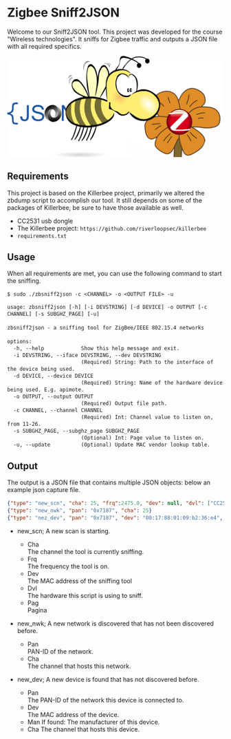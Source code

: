 # Zigbee Sniff2JSON
Welcome to our Sniff2JSON tool. This project was developed for the course "Wireless technologies". It sniffs for Zigbee traffic and outputs a JSON file with all required specifics.

![logo](./logo.png)


## Requirements

This project is based on the Killerbee project, primarily we altered the zbdump script to accomplish our tool. It still depends on some of the packages of Killerbee, be sure to have those available as well.

- CC2531 usb dongle
- The Killerbee project: `https://github.com/riverloopsec/killerbee`
- `requirements.txt`


## Usage

When all requirements are met, you can use the following command to start the sniffing.

```shell
$ sudo ./zbsniff2json -c <CHANNEL> -o <OUTPUT FILE> -u
```

```
usage: zbsniff2json [-h] [-i DEVSTRING] [-d DEVICE] -o OUTPUT [-c CHANNEL] [-s SUBGHZ_PAGE] [-u]

zbsniff2json - a sniffing tool for ZigBee/IEEE 802.15.4 networks

options:
  -h, --help            Show this help message and exit.
  -i DEVSTRING, --iface DEVSTRING, --dev DEVSTRING
                        (Required) String: Path to the interface of the device being used.
  -d DEVICE, --device DEVICE
                        (Required) String: Name of the hardware device being used. E.g. apimote.
  -o OUTPUT, --output OUTPUT
                        (Required) Output file path.
  -c CHANNEL, --channel CHANNEL
                        (Required) Int: Channel value to listen on, from 11-26.
  -s SUBGHZ_PAGE, --subghz_page SUBGHZ_PAGE
                        (Optional) Int: Page value to listen on.
  -u, --update          (Optional) Update MAC vendor lookup table.
```

## Output

The output is a JSON file that contains multiple JSON objects: below an example json capture file.

```JSON
{"type": "new_scn", "cha": 25, "frq":2475.0, "dev": null, "dvl": ["CC2531 USB Dongle (1:6)"], "pag":0}
{"type": "new_nwk", "pan": "0x7187", "cha": 25}
{"type": "nez_dev", "pan": "0x7187", "dev": "00:17:88:01:09:b2:36:e4", "man": "Philips Lighting BV", "cha": 25}
```

- new_scn; A new scan is starting.
  - Cha \
  The channel the tool is currently sniffing.
  - Frq \
  The frequency the tool is on.
  - Dev \
  The MAC address of the sniffing tool
  - Dvl \
  The hardware this script is using to sniff.
  - Pag \
  Pagina
    
- new_nwk; A new network is discovered that has not been discovered before.
  - Pan \
  PAN-ID of the network.
  - Cha \
  The channel that hosts this network.
- new_dev; A new device is found that has not discovered before.
  - Pan \
  The PAN-ID of the network this device is connected to.
  - Dev \
  The MAC address of the device.
  - Man
  If found: The manufacturer of this device.
  - Cha
  The channel that hosts this device.

